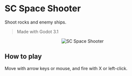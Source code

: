 # SC Space Shooter

Shoot rocks and enemy ships.

> Made with Godot 3.1

<p style="text-align: center">
  <img src="./assets/sc-space-shooter.gif" alt="SC Space Shooter" />
</p>

## How to play

Move with arrow keys or mouse, and fire with X or left-click.